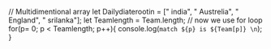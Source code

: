 // Multidimentional array
let Dailydiaterootin = 
    [" india", " Austrelia", " England", " srilanka"];
    let Teamlength = Team.length;
    //  now we use for loop
    for(p= 0; p < Teamlength; p++){
        console.log(`match ${p} is ${Team[p]} \n`);
    }

